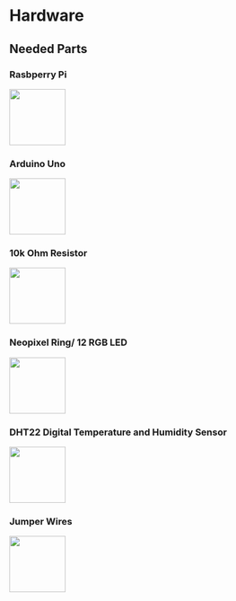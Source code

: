 
# Hardware

## Needed Parts

### Rasbperry Pi <br/>
<img width="100" height="100" src="https://media.digikey.com/photos/Raspberry%20Pi/RASPBERRY-PI-3.jpg">

### Arduino Uno <br/>
<img width="100" height="100" src="https://www.kitronik.co.uk/media/catalog/product/cache/1/image/9df78eab33525d08d6e5fb8d27136e95/4/6/4622_large_arduino_uno_main_board.jpg">

### 10k Ohm Resistor <br/>
<img width="100" height="100" src="https://www.jameco.com/Jameco/Products/ProdImag/2237221.jpg">

### Neopixel Ring/ 12 RGB LED <br/>
<img width="100" height="100" src="https://boutique.semageek.com/741-large_default/neopixel-ring-with-12-led-rgb-led-and-driver-integrated.jpg">

### DHT22 Digital Temperature and Humidity Sensor <br/>
<img width="100" height="100" src="https://img2.bgxcdn.com/thumb/view/upload/G13charger/SKU031549%20.jpg">

### Jumper Wires <br/>
<img width="100" height="100" src="https://cdn.solarbotics.com/wp-content//uploads/45040-img_6236wht-5.jpg">
